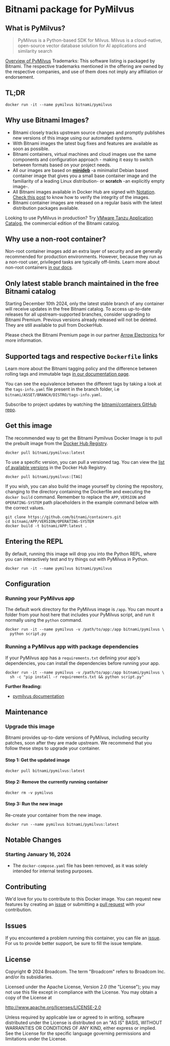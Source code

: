 # Bitnami package for PyMilvus

## What is PyMilvus?

> PyMilvus is a Python-based SDK for Milvus. Milvus is a cloud-native, open-source vector database solution for AI applications and similarity search

[Overview of PyMilvus](https://github.com/milvus-io/pymilvus)
Trademarks: This software listing is packaged by Bitnami. The respective trademarks mentioned in the offering are owned by the respective companies, and use of them does not imply any affiliation or endorsement.

## TL;DR

```console
docker run -it --name pymilvus bitnami/pymilvus
```

## Why use Bitnami Images?

* Bitnami closely tracks upstream source changes and promptly publishes new versions of this image using our automated systems.
* With Bitnami images the latest bug fixes and features are available as soon as possible.
* Bitnami containers, virtual machines and cloud images use the same components and configuration approach - making it easy to switch between formats based on your project needs.
* All our images are based on [**minideb**](https://github.com/bitnami/minideb) -a minimalist Debian based container image that gives you a small base container image and the familiarity of a leading Linux distribution- or **scratch** -an explicitly empty image-.
* All Bitnami images available in Docker Hub are signed with [Notation](https://notaryproject.dev/). [Check this post](https://blog.bitnami.com/2024/03/bitnami-packaged-containers-and-helm.html) to know how to verify the integrity of the images.
* Bitnami container images are released on a regular basis with the latest distribution packages available.

Looking to use PyMilvus in production? Try [VMware Tanzu Application Catalog](https://bitnami.com/enterprise), the commercial edition of the Bitnami catalog.

## Why use a non-root container?

Non-root container images add an extra layer of security and are generally recommended for production environments. However, because they run as a non-root user, privileged tasks are typically off-limits. Learn more about non-root containers [in our docs](https://techdocs.broadcom.com/us/en/vmware-tanzu/application-catalog/tanzu-application-catalog/services/tac-doc/apps-tutorials-work-with-non-root-containers-index.html).

## Only latest stable branch maintained in the free Bitnami catalog

Starting December 10th 2024, only the latest stable branch of any container will receive updates in the free Bitnami catalog. To access up-to-date releases for all upstream-supported branches, consider upgrading to Bitnami Premium. Previous versions already released will not be deleted. They are still available to pull from DockerHub.

Please check the Bitnami Premium page in our partner [Arrow Electronics](https://www.arrow.com/globalecs/na/vendors/bitnami?utm_source=GitHub&utm_medium=containers) for more information.

## Supported tags and respective `Dockerfile` links

Learn more about the Bitnami tagging policy and the difference between rolling tags and immutable tags [in our documentation page](https://techdocs.broadcom.com/us/en/vmware-tanzu/application-catalog/tanzu-application-catalog/services/tac-doc/apps-tutorials-understand-rolling-tags-containers-index.html).

You can see the equivalence between the different tags by taking a look at the `tags-info.yaml` file present in the branch folder, i.e `bitnami/ASSET/BRANCH/DISTRO/tags-info.yaml`.

Subscribe to project updates by watching the [bitnami/containers GitHub repo](https://github.com/bitnami/containers).

## Get this image

The recommended way to get the Bitnami Pymilvus Docker Image is to pull the prebuilt image from the [Docker Hub Registry](https://hub.docker.com/r/bitnami/pymilvus).

```console
docker pull bitnami/pymilvus:latest
```

To use a specific version, you can pull a versioned tag. You can view the [list of available versions](https://hub.docker.com/r/bitnami/pymilvus/tags/) in the Docker Hub Registry.

```console
docker pull bitnami/pymilvus:[TAG]
```

If you wish, you can also build the image yourself by cloning the repository, changing to the directory containing the Dockerfile and executing the `docker build` command. Remember to replace the `APP`, `VERSION` and `OPERATING-SYSTEM` path placeholders in the example command below with the correct values.

```console
git clone https://github.com/bitnami/containers.git
cd bitnami/APP/VERSION/OPERATING-SYSTEM
docker build -t bitnami/APP:latest .
```

## Entering the REPL

By default, running this image will drop you into the Python REPL, where you can interactively test and try things out with PyMilvus in Python.

```console
docker run -it --name pymilvus bitnami/pymilvus
```

## Configuration

### Running your PyMilvus app

The default work directory for the PyMilvus image is `/app`. You can mount a folder from your host here that includes your PyMilvus script, and run it normally using the `python` command.

```console
docker run -it --name pymilvus -v /path/to/app:/app bitnami/pymilvus \
  python script.py
```

### Running a PyMilvus app with package dependencies

If your PyMilvus app has a `requirements.txt` defining your app's dependencies, you can install the dependencies before running your app.

```console
docker run -it --name pymilvus -v /path/to/app:/app bitnami/pymilvus \
  sh -c "pip install -r requirements.txt && python script.py"
```

**Further Reading:**

* [pymilvus documentation](https://github.com/milvus-io/pymilvusdocs/)

## Maintenance

### Upgrade this image

Bitnami provides up-to-date versions of PyMilvus, including security patches, soon after they are made upstream. We recommend that you follow these steps to upgrade your container.

#### Step 1: Get the updated image

```console
docker pull bitnami/pymilvus:latest
```

#### Step 2: Remove the currently running container

```console
docker rm -v pymilvus
```

#### Step 3: Run the new image

Re-create your container from the new image.

```console
docker run --name pymilvus bitnami/pymilvus:latest
```

## Notable Changes

### Starting January 16, 2024

* The `docker-compose.yaml` file has been removed, as it was solely intended for internal testing purposes.

## Contributing

We'd love for you to contribute to this Docker image. You can request new features by creating an [issue](https://github.com/bitnami/containers/issues) or submitting a [pull request](https://github.com/bitnami/containers/pulls) with your contribution.

## Issues

If you encountered a problem running this container, you can file an [issue](https://github.com/bitnami/containers/issues/new/choose). For us to provide better support, be sure to fill the issue template.

## License

Copyright &copy; 2024 Broadcom. The term "Broadcom" refers to Broadcom Inc. and/or its subsidiaries.

Licensed under the Apache License, Version 2.0 (the "License");
you may not use this file except in compliance with the License.
You may obtain a copy of the License at

<http://www.apache.org/licenses/LICENSE-2.0>

Unless required by applicable law or agreed to in writing, software
distributed under the License is distributed on an "AS IS" BASIS,
WITHOUT WARRANTIES OR CONDITIONS OF ANY KIND, either express or implied.
See the License for the specific language governing permissions and
limitations under the License.
